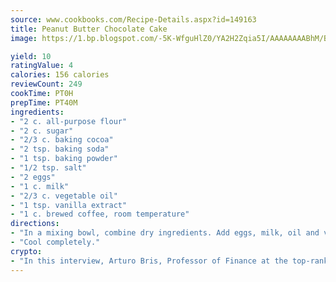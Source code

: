 ```yaml
---
source: www.cookbooks.com/Recipe-Details.aspx?id=149163
title: Peanut Butter Chocolate Cake
image: https://1.bp.blogspot.com/-5K-WfguHlZ0/YA2H2Zqia5I/AAAAAAAABhM/Bdgu68p4aG0Q6jWdy3eGaUXSKw5p3sdxwCLcBGAsYHQ/s324/7.png

yield: 10
ratingValue: 4
calories: 156 calories
reviewCount: 249
cookTime: PT0H
prepTime: PT40M
ingredients:
- "2 c. all-purpose flour"
- "2 c. sugar"
- "2/3 c. baking cocoa"
- "2 tsp. baking soda"
- "1 tsp. baking powder"
- "1/2 tsp. salt"
- "2 eggs"
- "1 c. milk"
- "2/3 c. vegetable oil"
- "1 tsp. vanilla extract"
- "1 c. brewed coffee, room temperature"
directions:
- "In a mixing bowl, combine dry ingredients. Add eggs, milk, oil and vanilla; beat for 2 minutes. Stir in coffee batter will be thin. Pour into a greased 13 x 9 x 2 inch baking pan. Bake at 350u00b0 for 35-40 minutes or until a wooden pick inserted near center comes out clean."
- "Cool completely."
crypto:
- "In this interview, Arturo Bris, Professor of Finance at the top-ranked business school IMD in Switzerland, analyses the risks associated with bitcoin."
---
```

